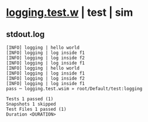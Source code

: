 # [logging.test.w](../../../../../../tests/sdk_tests/function/logging.test.w) | test | sim

## stdout.log
```log
[INFO] logging | hello world
[INFO] logging | log inside f1
[INFO] logging | log inside f2
[INFO] logging | log inside f1
[INFO] logging | hello world
[INFO] logging | log inside f1
[INFO] logging | log inside f2
[INFO] logging | log inside f1
pass ─ logging.test.wsim » root/Default/test:logging

Tests 1 passed (1)
Snapshots 1 skipped
Test Files 1 passed (1)
Duration <DURATION>
```

